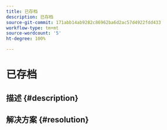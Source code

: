 ```yaml
---
title: 已存档
description: 已存档
source-git-commit: 171abb14ab9282c86962ba6d2ac57d4922fdd433
workflow-type: tm+mt
source-wordcount: '5'
ht-degree: 100%

---
```


# 已存档

## 描述 {#description}

## 解决方案 {#resolution}

